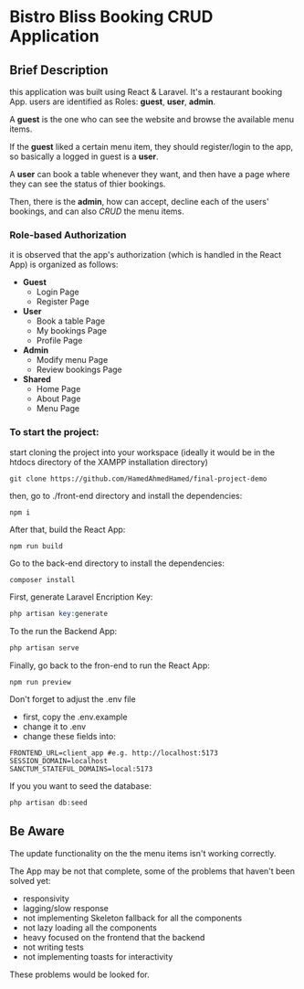 # Bistro Bliss Booking CRUD Application

## Brief Description
this application was built using React & Laravel. It's a restaurant booking App. users are identified as Roles: **guest**, **user**, **admin**.

A **guest** is the one who can see the website and browse the available menu items.

If the **guest** liked a certain menu item, they should register/login to the app, so basically a logged in guest is a **user**.

A **user** can book a table whenever they want, and then have a page where they can see the status of thier bookings.

Then, there is the **admin**, how can accept, decline each of the users' bookings, and can also *CRUD* the menu items.

### Role-based Authorization

it is observed that the app's authorization (which is handled in the React App) is organized as follows:

- **Guest**
  - Login Page
  - Register Page
- **User**
  - Book a table Page
  - My bookings Page 
  - Profile Page
- **Admin**
  - Modify menu Page
  - Review bookings Page
- **Shared** 
  - Home Page
  - About Page
  - Menu Page

### To start the project:

start cloning the project into your workspace (ideally it would be in the htdocs directory of the XAMPP installation directory)

```git
git clone https://github.com/HamedAhmedHamed/final-project-demo
```

then, go to ./front-end directory and install the dependencies:

```npm
npm i
```
After that, build the React App:
```npm
npm run build
```

Go to the back-end directory to install the dependencies:
```php
composer install
```
First, generate Laravel Encription Key:
```php
php artisan key:generate
```

To the run the Backend App:
```php
php artisan serve
```
Finally, go back to the fron-end to run the React App:
```npm
npm run preview
```

Don't forget to adjust the .env file
- first, copy the .env.example
- change it to .env
- change these fields into:
```env
FRONTEND_URL=client_app #e.g. http://localhost:5173
SESSION_DOMAIN=localhost
SANCTUM_STATEFUL_DOMAINS=local:5173
```

If you you want to seed the database:
```php
php artisan db:seed
```

## Be Aware

The update functionality on the the menu items isn't working correctly.

The App may be not that complete, some of the problems that haven't been solved yet:
- responsivity
- lagging/slow response
- not implementing Skeleton fallback for all the components
- not lazy loading all the components
- heavy focused on the frontend that the backend
- not writing tests
- not implementing toasts for interactivity

These problems would be looked for.